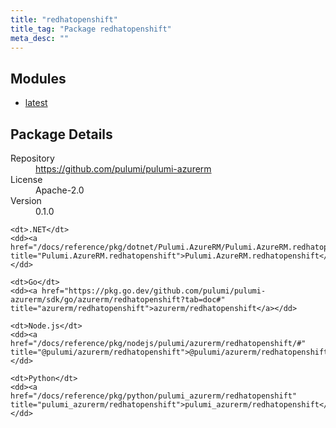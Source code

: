 ```yaml
---
title: "redhatopenshift"
title_tag: "Package redhatopenshift"
meta_desc: ""
---
```


<!-- WARNING: this file was generated by Pulumi Docs Generator. -->
<!-- Do not edit by hand unless you're certain you know what you are doing! -->



<h2 id="modules">Modules</h2>
<ul class="api">
    <li><a href="latest/" title="latest"><span class="symbol module"></span>latest</a></li>
</ul>

<h2 id="package-details">Package Details</h2>
<dl class="package-details">
	<dt>Repository</dt>
	<dd><a href="https://github.com/pulumi/pulumi-azurerm">https://github.com/pulumi/pulumi-azurerm</a></dd>
	<dt>License</dt>
	<dd>Apache-2.0</dd>
	<dt>Version</dt>
	<dd>0.1.0</dd>
</dl>



<dl class="tabular">

    <dt>.NET</dt>
    <dd><a href="/docs/reference/pkg/dotnet/Pulumi.AzureRM/Pulumi.AzureRM.redhatopenshift.html" title="Pulumi.AzureRM.redhatopenshift">Pulumi.AzureRM.redhatopenshift</a></dd>

    <dt>Go</dt>
    <dd><a href="https://pkg.go.dev/github.com/pulumi/pulumi-azurerm/sdk/go/azurerm/redhatopenshift?tab=doc#" title="azurerm/redhatopenshift">azurerm/redhatopenshift</a></dd>

    <dt>Node.js</dt>
    <dd><a href="/docs/reference/pkg/nodejs/pulumi/azurerm/redhatopenshift/#" title="@pulumi/azurerm/redhatopenshift">@pulumi/azurerm/redhatopenshift</a></dd>

    <dt>Python</dt>
    <dd><a href="/docs/reference/pkg/python/pulumi_azurerm/redhatopenshift" title="pulumi_azurerm/redhatopenshift">pulumi_azurerm/redhatopenshift</a></dd>

</dl>

